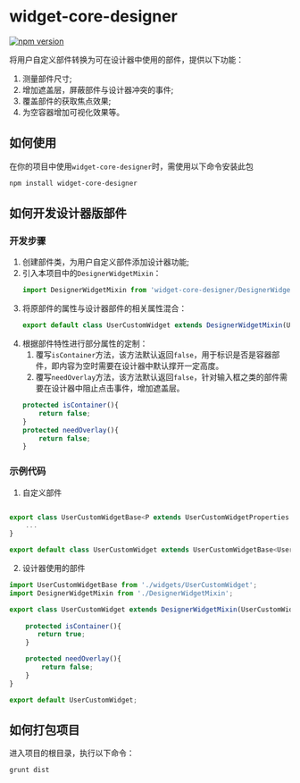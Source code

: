 # widget-core-designer

[![npm version](https://badge.fury.io/js/widget-core-designer.svg)](https://badge.fury.io/js/widget-core-designer)


将用户自定义部件转换为可在设计器中使用的部件，提供以下功能：

1. 测量部件尺寸;
2. 增加遮盖层，屏蔽部件与设计器冲突的事件;
3. 覆盖部件的获取焦点效果;
4. 为空容器增加可视化效果等。

## 如何使用

在你的项目中使用`widget-core-designer`时，需使用以下命令安装此包

```bash
npm install widget-core-designer
```

## 如何开发设计器版部件

### 开发步骤

1. 创建部件类，为用户自定义部件添加设计器功能;
2. 引入本项目中的`DesignerWidgetMixin`：
    ```typescript
    import DesignerWidgetMixin from 'widget-core-designer/DesignerWidgetMixin';
    ```
3. 将原部件的属性与设计器部件的相关属性混合：
    ```typescript
    export default class UserCustomWidget extends DesignerWidgetMixin(UserCustomWidgetBase){}
    ```
4. 根据部件特性进行部分属性的定制：
    1. 覆写`isContainer`方法，该方法默认返回`false`，用于标识是否是容器部件，即内容为空时需要在设计器中默认撑开一定高度。
    2. 覆写`needOverlay`方法，该方法默认返回`false`，针对输入框之类的部件需要在设计器中阻止点击事件，增加遮盖层。
    ```typescript
    protected isContainer(){
        return false;
    }
    protected needOverlay(){
        return false;
    }
    ```

### 示例代码

1. 自定义部件

```typescript

export class UserCustomWidgetBase<P extends UserCustomWidgetProperties = UserCustomWidgetProperties> extends ThemedBase<P> {
    ...
}

export default class UserCustomWidget extends UserCustomWidgetBase<UserCustomWidgetProperties> {}

```

2. 设计器使用的部件

```typescript
import UserCustomWidgetBase from './widgets/UserCustomWidget';
import DesignerWidgetMixin from './DesignerWidgetMixin';

export class UserCustomWidget extends DesignerWidgetMixin(UserCustomWidgetBase){
    
    protected isContainer(){
       return true;
    }

    protected needOverlay(){
        return false;
    }
}

export default UserCustomWidget;
```

## 如何打包项目

进入项目的根目录，执行以下命令：

```bash
grunt dist
```